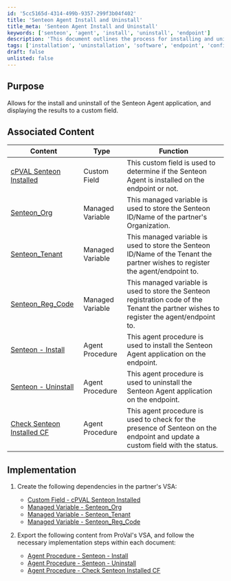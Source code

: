 ```yaml
---
id: '5cc5165d-4314-499b-9357-299f3b04f402'
title: 'Senteon Agent Install and Uninstall'
title_meta: 'Senteon Agent Install and Uninstall'
keywords: ['senteon', 'agent', 'install', 'uninstall', 'endpoint']
description: 'This document outlines the process for installing and uninstalling the Senteon Agent application on endpoints, including the necessary dependencies and associated content for effective implementation.'
tags: ['installation', 'uninstallation', 'software', 'endpoint', 'configuration']
draft: false
unlisted: false
---
```

## Purpose

Allows for the install and uninstall of the Senteon Agent application, and displaying the results to a custom field. 

## Associated Content

| Content | Type | Function |
|---------|------|----------|
| [cPVAL Senteon Installed](https://proval.itglue.com/DOC-5078775-16540467) | Custom Field | This custom field is used to determine if the Senteon Agent is installed on the endpoint or not. |
| [Senteon_Org](https://proval.itglue.com/DOC-5078775-16540933) | Managed Variable | This managed variable is used to store the Senteon ID/Name of the partner's Organization. |
| [Senteon_Tenant](https://proval.itglue.com/DOC-5078775-16541049) | Managed Variable | This managed variable is used to store the Senteon ID/Name of the Tenant the partner wishes to register the agent/endpoint to. |
| [Senteon_Reg_Code](https://proval.itglue.com/DOC-5078775-16541285) | Managed Variable | This managed variable is used to store the Senteon registration code of the Tenant the partner wishes to register the agent/endpoint to. |
| [Senteon - Install](https://proval.itglue.com/DOC-5078775-16541419) | Agent Procedure | This agent procedure is used to install the Senteon Agent application on the endpoint. |
| [Senteon - Uninstall](https://proval.itglue.com/DOC-5078775-16541845) | Agent Procedure | This agent procedure is used to uninstall the Senteon Agent application on the endpoint. |
| [Check Senteon Installed CF](https://proval.itglue.com/DOC-5078775-16541925) | Agent Procedure | This agent procedure is used to check for the presence of Senteon on the endpoint and update a custom field with the status. |

## Implementation

1. Create the following dependencies in the partner's VSA:  
   - [Custom Field - cPVAL Senteon Installed](https://proval.itglue.com/DOC-5078775-16540467)  
   - [Managed Variable - Senteon_Org](https://proval.itglue.com/DOC-5078775-16540933)  
   - [Managed Variable - Senteon_Tenant](https://proval.itglue.com/DOC-5078775-16541049)  
   - [Managed Variable - Senteon_Reg_Code](https://proval.itglue.com/DOC-5078775-16541285)  

2. Export the following content from ProVal's VSA, and follow the necessary implementation steps within each document:  
   - [Agent Procedure - Senteon - Install](https://proval.itglue.com/DOC-5078775-16541419)  
   - [Agent Procedure - Senteon - Uninstall](https://proval.itglue.com/DOC-5078775-16541845)  
   - [Agent Procedure - Check Senteon Installed CF](https://proval.itglue.com/DOC-5078775-16541925)  






